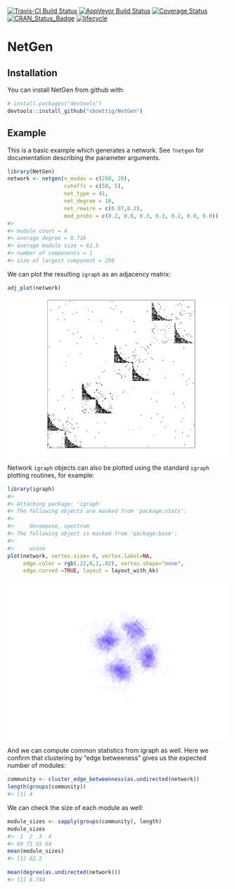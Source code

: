 
[![Travis-CI Build
Status](https://travis-ci.org/cboettig/NetGen.svg?branch=master)](https://travis-ci.org/cboettig/NetGen)
[![AppVeyor Build
Status](https://ci.appveyor.com/api/projects/status/github/cboettig/NetGen?branch=master&svg=true)](https://ci.appveyor.com/project/cboettig/NetGen)
[![Coverage
Status](https://img.shields.io/codecov/c/github/cboettig/NetGen/master.svg)](https://codecov.io/github/cboettig/NetGen?branch=master)
[![CRAN\_Status\_Badge](http://www.r-pkg.org/badges/version/NetGen)](https://cran.r-project.org/package=NetGen)
[![lifecycle](https://img.shields.io/badge/lifecycle-experimental-orange.svg)](https://www.tidyverse.org/lifecycle/#experimental)

<!-- README.md is generated from README.Rmd. Please edit that file -->

# NetGen

## Installation

You can install NetGen from github with:

``` r
# install.packages("devtools")
devtools::install_github("cboettig/NetGen")
```

## Example

This is a basic example which generates a network. See `?netgen` for
documentation describing the parameter arguments.

``` r
library(NetGen)
network <- netgen(n_modav = c(250, 20), 
                  cutoffs = c(50, 5), 
                  net_type = 41, 
                  net_degree = 10,
                  net_rewire = c(0.07,0.2),
                  mod_probs = c(0.2, 0.0, 0.3, 0.3, 0.2, 0.0, 0.0))
#> 
#> module count = 4 
#> average degree = 8.716 
#> average module size = 62.5 
#> number of components = 1 
#> size of largest component = 250
```

We can plot the resulting `igraph` as an adjacency matrix:

``` r
adj_plot(network)
```

![](README-unnamed-chunk-2-1.png)<!-- -->

Network `igraph` objects can also be plotted using the standard `igraph`
plotting routines, for example:

``` r
library(igraph)
#> 
#> Attaching package: 'igraph'
#> The following objects are masked from 'package:stats':
#> 
#>     decompose, spectrum
#> The following object is masked from 'package:base':
#> 
#>     union
plot(network, vertex.size= 0, vertex.label=NA, 
     edge.color = rgb(.22,0,1,.02), vertex.shape="none", 
     edge.curved =TRUE, layout = layout_with_kk)
```

![](README-unnamed-chunk-3-1.png)<!-- -->

And we can compute common statistics from igraph as well. Here we
confirm that clustering by “edge betweeness” gives us the expected
number of modules:

``` r
community <- cluster_edge_betweenness(as.undirected(network))
length(groups(community))
#> [1] 4
```

We can check the size of each module as well:

``` r
module_sizes <- sapply(groups(community), length)
module_sizes
#>  1  2  3  4 
#> 60 71 55 64
mean(module_sizes)
#> [1] 62.5
```

``` r
mean(degree(as.undirected(network)))
#> [1] 8.744
```
